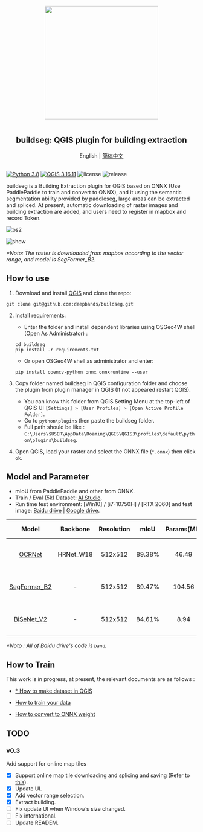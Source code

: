 <div align="center">
    <article style="display: flex; flex-direction: column; align-items: center; justify-content: center;">
        <p align="center"><img width="300" src="./docs/img/logo.png" /></p>
        <h1 style="width: 100%; text-align: center;">buildseg: QGIS plugin for building extraction</h1>
    </article>
    English | <a href="./docs/README_CN.md">简体中文</a>
</div>
<br/>

[![Python 3.8](https://img.shields.io/badge/python-3.8-yellow.svg)](https://www.python.org/downloads/release/python-380/) [![QGIS 3.16.11](https://img.shields.io/badge/qgis-3.16.11+-green.svg)](https://www.qgis.org/) ![license](https://img.shields.io/github/license/deepbands/buildseg) ![release](https://img.shields.io/badge/release-v0.2-red.svg)

buildseg is a Building Extraction plugin for QGIS based on ONNX (Use PaddlePaddle to train and convert to ONNX), and it using the semantic segmentation ability provided by paddleseg, large areas can be extracted and spliced. At present, automatic downloading of raster images and building extraction are added, and users need to register in mapbox and record Token.

![bs2](https://user-images.githubusercontent.com/71769312/152922974-e24566bc-cdfd-4580-b482-0717e7d1892d.gi)

![show](https://user-images.githubusercontent.com/71769312/159407433-96052623-3837-41dd-86b8-003da15b59eb.gif)

*\*Noto: The raster is downloaded from mapbox according to the vector range, and model is SegFormer_B2.*

## How to use

1. Download and install [QGIS](https://www.qgis.org/en/site/) and clone the repo:
``` git
git clone git@github.com:deepbands/buildseg.git
```

2. Install requirements:
   - Enter the folder and install dependent libraries using OSGeo4W shell (Open As Administrator) :
   ``` shell
   cd buildseg
   pip install -r requirements.txt
   ```
   - Or open OSGeo4W shell as administrator and enter:
    ``` shell
    pip install opencv-python onnx onnxruntime --user
    ```

3. Copy folder named buildseg in QGIS configuration folder and choose the plugin from plugin manager in QGIS (If not appeared restart QGIS).
   - You can know this folder from QGIS Setting Menu at the top-left of QGIS UI `[Settings] > [User Profiles] > [Open Active Profile Folder]`.
   - Go to `python\plugins` then paste the buildseg folder.
   - Full path should be like : `C:\Users\$USER\AppData\Roaming\QGIS\QGIS3\profiles\default\python\plugins\buildseg`.

4. Open QGIS, load your raster and select the ONNX file (`*.onnx`) then click `ok`. 

## Model and Parameter

- mIoU from PaddlePaddle and other from ONNX.
- Train / Eval (5k) Dataset: [AI Studio](https://aistudio.baidu.com/aistudio/datasetdetail/102929).
- Run time test environment: [Win10] / [i7-10750H] / [RTX 2060] and test image: [Baidu drive](https://pan.baidu.com/s/14novqjR7gEXVCLwZkxqepw) | [Google drive](https://drive.google.com/file/d/1aySfvIzAnQDkVKUkFmyNq8O7p2S3IhUl/view?usp=sharing).

|                        Model                         | Backbone  | Resolution |  mIoU  | Params(MB) | Running Time(s) |                        Static Weight                         |
| :--------------------------------------------------: | :-------: | :--------: | :----: | :--------: | :-------------: | :----------------------------------------------------------: |
|    [OCRNet](https://arxiv.org/pdf/1909.11065.pdf)    | HRNet_W18 |  512x512   | 89.38% |   46.49    |     39.090      | [Baidu drive](https://pan.baidu.com/s/1ZOy4HpC2TPWIGSGU0DX2UQ) \| [Google drive](https://drive.google.com/file/d/1wKC5PxroqDzrUz9nOFuA1KOFlv18MqS9/view?usp=sharing) |
| [SegFormer_B2](https://arxiv.org/pdf/2112.08275.pdf) |     -     |  512x512   | 89.47% |   104.56   |     59.498      | [Baidu drive](https://pan.baidu.com/s/1knnge-bRkXIhzS-RRTJ8lQ) \| [Google drive](https://drive.google.com/file/d/1TXF2T6LORRyDoCmkwmZsxjo0Km9BwuAK/view?usp=sharing) |
|  [BiSeNet_V2](https://arxiv.org/pdf/2004.02147.pdf)  |     -     |  512x512   | 84.61% |    8.94    |      7.004      | [Baidu drive](https://pan.baidu.com/s/1pDBLc7MoLaBERKe2I536sA) \| [Google drive](https://drive.google.com/file/d/1SYwzWBU4wMJfzOf83Tboe7_P7TLW44xw/view?usp=sharing) |

*\*Noto : All of Baidu drive's code is `band`.*

## How to Train

This work is in progress, at present, the relevant documents are as follows :

- [\* How to make dataset in QGIS](https://github.com/deepbands/deep-learning-datasets-maker)

- [How to train your data](./docs/train/train.md)
- [How to convert to ONNX weight](./docs/train/to_onnx.md)

## TODO

### v0.3

Add support for online map tiles
- [x] Support online map tile downloading and splicing and saving (Refer to [this](https://github.com/geoyee/tiles2tiff)).
- [x] Update UI.
- [x] Add vector range selection.
- [x] Extract building.
- [ ] Fix update UI when Window‘s size changed.
- [ ] Fix international.
- [ ] Update READEM.
